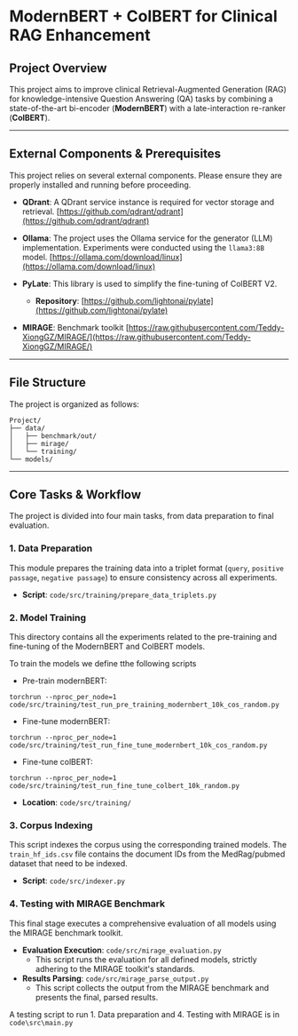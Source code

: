 # ModernBERT + ColBERT for Clinical RAG Enhancement

## Project Overview

This project aims to improve clinical Retrieval-Augmented Generation (RAG) for knowledge-intensive Question Answering (QA) tasks by combining a state-of-the-art bi-encoder (**ModernBERT**) with a late-interaction re-ranker (**ColBERT**).

---

## External Components & Prerequisites

This project relies on several external components. Please ensure they are properly installed and running before proceeding.

* **QDrant**: A QDrant service instance is required for vector storage and retrieval. [https://github.com/qdrant/qdrant](https://github.com/qdrant/qdrant)
* **Ollama**: The project uses the Ollama service for the generator (LLM) implementation. Experiments were conducted using the `llama3:8B` model. [https://ollama.com/download/linux](https://ollama.com/download/linux)
* **PyLate**: This library is used to simplify the fine-tuning of ColBERT V2.
    * **Repository**: [https://github.com/lightonai/pylate](https://github.com/lightonai/pylate)

* **MIRAGE**: Benchmark toolkit [https://raw.githubusercontent.com/Teddy-XiongGZ/MIRAGE/](https://raw.githubusercontent.com/Teddy-XiongGZ/MIRAGE/)

---

## File Structure

The project is organized as follows:
```
Project/
├── data/
│   ├── benchmark/out/
│   ├── mirage/
│   └── training/
└── models/
```
---

##  Core Tasks & Workflow

The project is divided into four main tasks, from data preparation to final evaluation.

### 1. Data Preparation

This module prepares the training data into a triplet format (`query`, `positive passage`, `negative passage`) to ensure consistency across all experiments.

* **Script**: `code/src/training/prepare_data_triplets.py`

### 2. Model Training

This directory contains all the experiments related to the pre-training and fine-tuning of the ModernBERT and ColBERT models.

To train the models we define tthe following scripts

* Pre-train modernBERT:
```
torchrun --nproc_per_node=1 code/src/training/test_run_pre_training_modernbert_10k_cos_random.py
```


* Fine-tune modernBERT:
```
torchrun --nproc_per_node=1 code/src/training/test_run_fine_tune_modernbert_10k_cos_random.py
```


* Fine-tune colBERT:
```
torchrun --nproc_per_node=1 code/src/training/test_run_fine_tune_colbert_10k_random.py
```

* **Location**: `code/src/training/`

### 3. Corpus Indexing

This script indexes the corpus using the corresponding trained models. The `train_hf_ids.csv` file contains the document IDs from the MedRag/pubmed dataset that need to be indexed.

* **Script**: `code/src/indexer.py`

### 4. Testing with MIRAGE Benchmark

This final stage executes a comprehensive evaluation of all models using the MIRAGE benchmark toolkit.

* **Evaluation Execution**: `code/src/mirage_evaluation.py`
    * This script runs the evaluation for all defined models, strictly adhering to the MIRAGE toolkit's standards.
* **Results Parsing**: `code/src/mirage_parse_output.py`
    * This script collects the output from the MIRAGE benchmark and presents the final, parsed results.


A testing script to run 1. Data preparation and 4. Testing with MIRAGE is in `code\src\main.py`